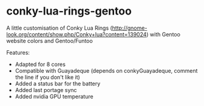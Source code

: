 conky-lua-rings-gentoo
======================

A little customisation of Conky Lua Rings (http://gnome-look.org/content/show.php/Conky+lua?content=139024) with Gentoo website colors and Gentoo/Funtoo


Features:
* Adapted for 8 cores
* Compatible with Guayadeque (depends on conkyGuayadeque, comment the line if you don't like it)
* Added a status bar for the battery
* Added last portage sync
* Added nvidia GPU temperature

